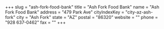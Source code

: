 +++
slug = "ash-fork-food-bank"
title = "Ash Fork Food Bank"
name = "Ash Fork Food Bank"
address = "479 Park Ave"
cityIndexKey = "city-az-ash-fork"
city = "Ash Fork"
state = "AZ"
postal = "86320"
website = ""
phone = "928 637-0462"
fax = ""
+++
